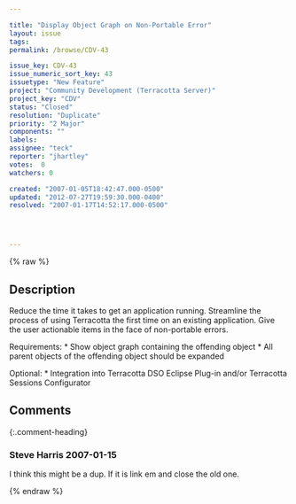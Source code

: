 ```yaml
---

title: "Display Object Graph on Non-Portable Error"
layout: issue
tags: 
permalink: /browse/CDV-43

issue_key: CDV-43
issue_numeric_sort_key: 43
issuetype: "New Feature"
project: "Community Development (Terracotta Server)"
project_key: "CDV"
status: "Closed"
resolution: "Duplicate"
priority: "2 Major"
components: ""
labels: 
assignee: "teck"
reporter: "jhartley"
votes:  0
watchers: 0

created: "2007-01-05T18:42:47.000-0500"
updated: "2012-07-27T19:59:30.000-0400"
resolved: "2007-01-17T14:52:17.000-0500"




---
```


{% raw %}

## Description

<div markdown="1" class="description">

Reduce the time it takes to get an application running.  Streamline the process of using Terracotta the first time on an existing application.  Give the user actionable items in the face of non-portable errors.

Requirements:
    * Show object graph containing the offending object
    * All parent objects of the offending object should be expanded

Optional:
    * Integration into Terracotta DSO Eclipse Plug-in and/or Terracotta Sessions Configurator


</div>

## Comments


{:.comment-heading}
### **Steve Harris** <span class="date">2007-01-15</span>

<div markdown="1" class="comment">

I think this might be a dup. If it is link em and close the old one.

</div>



{% endraw %}
